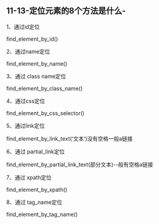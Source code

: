 ## 11-13-定位元素的8个方法是什么-

1、通过id定位

find_element_by_id()

2、通过name定位

find_element_by_name()

3、通过 class name定位

find_element_by_class_name()

4、通过css定位

find_element_by_css_selector()

5、通过link定位

find_element_by_link_text(‘文本’)没有空格一般a链接

6、通过 partial_link定位

find_element_by_partial_link_text(部分文本)--般有空格a链接

7、通过 xpath定位

find_element_by_xpath()

8、通过 tag_name定位

find_element_by_tag_name()
